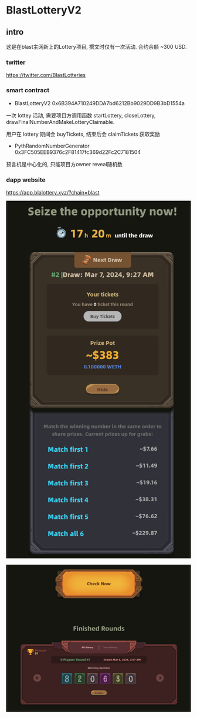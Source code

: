 # BlastLotteryV2

## intro

这是在blast主网新上的Lottery项目, 撰文时仅有一次活动. 合约余额 ~300 USD.

### twitter

https://twitter.com/BlastLotteries

### smart contract

- BlastLotteryV2 0x6B394A710249DDA7bd6212Bb9029DD9B3bD1554a

一次 lottey 活动, 需要项目方调用函数 startLottery, closeLottery, drawFinalNumberAndMakeLotteryClaimable.

用户在 lottery 期间会 buyTickets, 结束后会 claimTickets 获取奖励

- PythRandomNumberGenerator 0x3FC505EEB9376c2F81417fc369d22Fc2C7181504

预言机是中心化的, 只能项目方owner reveal随机数

### dapp website

https://app.blalottery.xyz/?chain=blast

![Lottery Rule](./.assets/dapp0.png)

![Lottery Reward](./.assets/dapp1.png)
